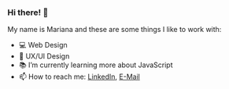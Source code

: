 ### Hi there! 👋

<!--
**marianadacunha/marianadacunha** is a ✨ _special_ ✨ repository because its `README.md` (this file) appears on your GitHub profile.
-->

My name is Mariana and these are some things I like to work with:

- 💻 Web Design
- 🎨 UX/UI Design
- 📚 I’m currently learning more about JavaScript
- 📫 How to reach me: [LinkedIn](https://www.linkedin.com/in/marianadacunhamarques/), [E-Mail](mailto:marianadacunhamarques@gmail.com)
